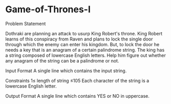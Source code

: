 # Game-of-Thrones-I

Problem Statement

Dothraki are planning an attack to usurp King Robert's throne. King Robert learns of this conspiracy from Raven and plans to lock the single door through which the enemy can enter his kingdom.
But, to lock the door he needs a key that is an anagram of a certain palindrome string.
The king has a string composed of lowercase English letters. Help him figure out whether any anagram of the string can be a palindrome or not.


Input Format
A single line which contains the input string.

Constraints
1≤ length of string ≤105
Each character of the string is a lowercase English letter.

Output Format
A single line which contains YES or NO in uppercase.
